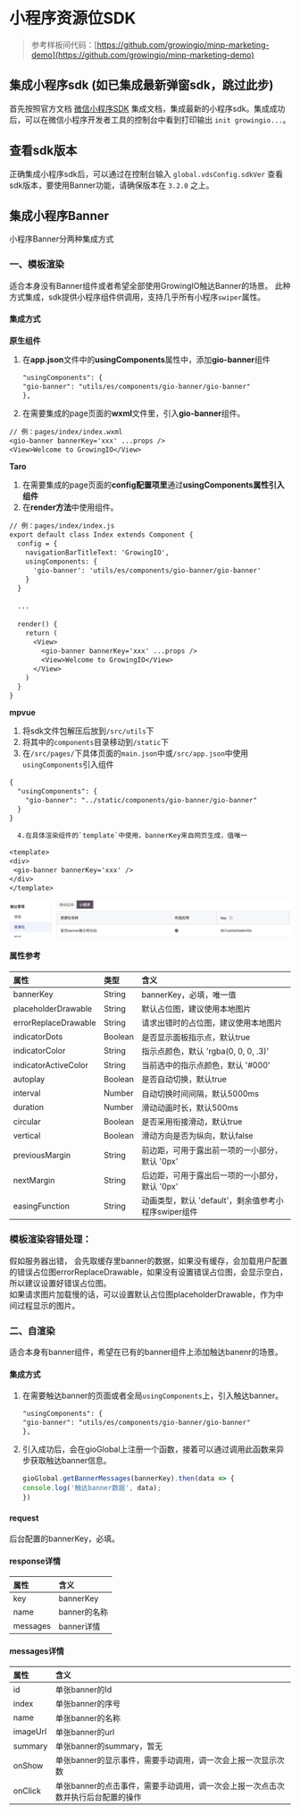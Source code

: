 # 小程序资源位SDK

> 参考样板间代码：[https://github.com/growingio/minp-marketing-demo](https://github.com/growingio/minp-marketing-demo)

## 集成小程序sdk \(如已集成最新弹窗sdk，跳过此步\)

首先按照官方文档 [微信小程序SDK](https://docs.growingio.com/docs/sdk-integration/xiao-cheng-xu-xiao-you-xi-yi-ji-nei-qian-ye-sdk/wei-xin-xiao-cheng-xu-sdk-sdk-ban-ben1.9.1/) 集成文档，集成最新的小程序sdk。集成成功后，可以在微信小程序开发者工具的控制台中看到打印输出 `init growingio...`。

## 查看sdk版本

正确集成小程序sdk后，可以通过在控制台输入 `global.vdsConfig.sdkVer` 查看sdk版本，要使用Banner功能，请确保版本在 `3.2.0` 之上。

## 集成小程序Banner

小程序Banner分两种集成方式

### 一、模板渲染

适合本身没有Banner组件或者希望全部使用GrowingIO触达Banner的场景。 此种方式集成，sdk提供小程序组件供调用，支持几乎所有小程序`swiper`属性。

#### 集成方式

**原生组件**

1. 在**app.json**文件中的**usingComponents**属性中，添加**gio-banner**组件

   ```text
   "usingComponents": {
   "gio-banner": "utils/es/components/gio-banner/gio-banner"
   },
   ```

2. 在需要集成的page页面的**wxml**文件里，引入**gio-banner**组件。

```text
// 例：pages/index/index.wxml
<gio-banner bannerKey='xxx' ...props />
<View>Welcome to GrowingIO</View>
```



**Taro**

1. 在需要集成的page页面的**config配置项里**通过**usingComponents属性引入组件**
2. 在**render方法**中使用组件。

```text
// 例：pages/index/index.js
export default class Index extends Component {
  config = {
    navigationBarTitleText: 'GrowingIO',
    usingComponents: {
      'gio-banner': 'utils/es/components/gio-banner/gio-banner'
    }
  }
  
  ...
  
  render() {
    return (
      <View>
        <gio-banner bannerKey='xxx' ...props />
        <View>Welcome to GrowingIO</View>
      </View>
    )
  }
}
```



**mpvue**

1. 将sdk文件包解压后放到`/src/utils`下
2. 将其中的`components`目录移动到`/static`下
3. 在`/src/pages/`下具体页面的`main.json`中或`/src/app.json`中使用`usingComponents`引入组件

```text
{
  "usingComponents": {
    "gio-banner": "../static/components/gio-banner/gio-banner"
  }
}
```

      4.在具体渲染组件的`template`中使用，bannerKey来自网页生成，值唯一

```text
<template>
<div>
 <gio-banner bannerKey='xxx' />
</div>
</template>
```

![](../../../.gitbook/assets/image%20%2888%29.png)

#### 属性参考

| 属性 | 类型 | 含义 |
| :--- | :--- | :--- |
| bannerKey | String | bannerKey，必填，唯一值 |
| placeholderDrawable | String | 默认占位图，建议使用本地图片 |
| errorReplaceDrawable | String | 请求出错时的占位图，建议使用本地图片 |
| indicatorDots | Boolean | 是否显示面板指示点，默认true |
| indicatorColor | String | 指示点颜色，默认 'rgba\(0, 0, 0, .3\)' |
| indicatorActiveColor | String | 当前选中的指示点颜色，默认 '\#000' |
| autoplay | Boolean | 是否自动切换，默认true |
| interval | Number | 自动切换时间间隔，默认5000ms |
| duration | Number | 滑动动画时长，默认500ms |
| circular | Boolean | 是否采用衔接滑动，默认true |
| vertical | Boolean | 滑动方向是否为纵向，默认false |
| previousMargin | String | 前边距，可用于露出前一项的一小部分，默认 '0px' |
| nextMargin | String | 后边距，可用于露出后一项的一小部分，默认 '0px' |
| easingFunction | String | 动画类型，默认 'default'，剩余值参考小程序swiper组件 |

### 模板渲染容错处理：

假如服务器出错， 会先取缓存里banner的数据，如果没有缓存，会加载用户配置的错误占位图errorReplaceDrawable，如果没有设置错误占位图，会显示空白，所以建议设置好错误占位图。  
如果请求图片加载慢的话，可以设置默认占位图placeholderDrawable，作为中间过程显示的图片。

### 二、自渲染

适合本身有banner组件，希望在已有的banner组件上添加触达banenr的场景。

#### 集成方式

1. 在需要触达banner的页面或者全局`usingComponents`上，引入触达banner。

   ```text
   "usingComponents": {
   "gio-banner": "utils/es/components/gio-banner/gio-banner"
   },
   ```

2. 引入成功后，会在gioGlobal上注册一个函数，接着可以通过调用此函数来异步获取触达banner信息。

   ```javascript
   gioGlobal.getBannerMessages(bannerKey).then(data => {
   console.log('触达banner数据', data);
   })
   ```

#### request

后台配置的bannerKey，必填。

#### response详情

| 属性 | 含义 |
| :--- | :--- |
| key | bannerKey |
| name | banner的名称 |
| messages | banner详情 |

#### messages详情

| 属性 | 含义 |
| :--- | :--- |
| id | 单张banner的Id |
| index | 单张banner的序号 |
| name | 单张banner的名称 |
| imageUrl | 单张banner的url |
| summary | 单张banner的summary，暂无 |
| onShow | 单张banner的显示事件，需要手动调用，调一次会上报一次显示次数 |
| onClick | 单张banner的点击事件，需要手动调用，调一次会上报一次点击次数并执行后台配置的操作 |

